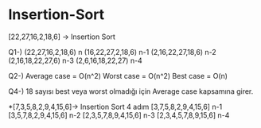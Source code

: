 # Insertion-Sort
[22,27,16,2,18,6] -> Insertion Sort

Q1-) (22,27,16,2,18,6) n
     (16,22,27,2,18,6) n-1
     (2,16,22,27,18,6) n-2
     (2,16,18,22,27,6) n-3
     (2,6,16,18,22,27) n-4
     
Q2-) Average case = O(n^2)
     Worst case = O(n^2)
     Best case = O(n)
     
Q4-) 18 sayısı best veya worst olmadığı için Average case kapsamına girer.

*[7,3,5,8,2,9,4,15,6]-> Insertion Sort 4 adım
 [3,7,5,8,2,9,4,15,6] n-1
 [3,5,7,8,2,9,4,15,6] n-2
 [2,3,5,7,8,9,4,15,6] n-3
 [2,3,4,5,7,8,9,15,6] n-4
